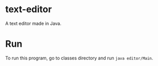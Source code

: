 # text-editor
A text editor made in Java.

# Run
To run this program, go to classes directory and run `java editor/Main`.
